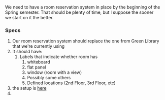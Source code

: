 We need to have a room reservation system in place by the beginning of the Spring semester. 
That should be plenty of time, but I suppose the sooner we start on it the better. 

### Specs
1. Our room reservation system should replace the one from Green Library that we're currently using
2. It should have:
	1. Labels that indicate whether room has 
		1. whiteboard
		2. flat panel
		3. window (room with a view)
		4. Possibly some others
		5. Defined locations (2nd Floor, 3rd Floor, etc)
3. the setup is [here](https://fiulaw.libcal.com/admin/equipment/locations#s-lc-tab-locations)
4. 
